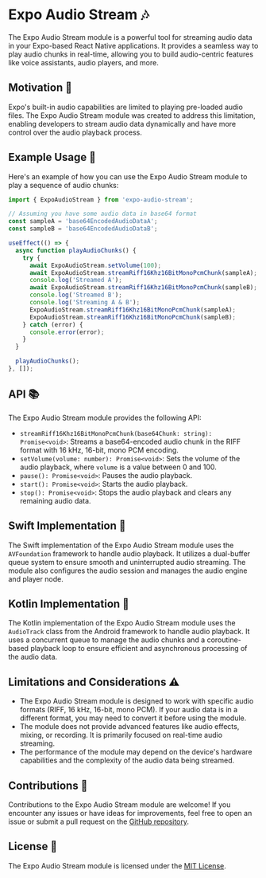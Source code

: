 # Expo Audio Stream 🎶

The Expo Audio Stream module is a powerful tool for streaming audio data in your Expo-based React Native applications. It provides a seamless way to play audio chunks in real-time, allowing you to build audio-centric features like voice assistants, audio players, and more.

## Motivation 🎯

Expo's built-in audio capabilities are limited to playing pre-loaded audio files. The Expo Audio Stream module was created to address this limitation, enabling developers to stream audio data dynamically and have more control over the audio playback process.

## Example Usage 🚀

Here's an example of how you can use the Expo Audio Stream module to play a sequence of audio chunks:

```javascript
import { ExpoAudioStream } from 'expo-audio-stream';

// Assuming you have some audio data in base64 format
const sampleA = 'base64EncodedAudioDataA';
const sampleB = 'base64EncodedAudioDataB';

useEffect(() => {
  async function playAudioChunks() {
    try {
      await ExpoAudioStream.setVolume(100);
      await ExpoAudioStream.streamRiff16Khz16BitMonoPcmChunk(sampleA);
      console.log('Streamed A');
      await ExpoAudioStream.streamRiff16Khz16BitMonoPcmChunk(sampleB);
      console.log('Streamed B');
      console.log('Streaming A & B');
      ExpoAudioStream.streamRiff16Khz16BitMonoPcmChunk(sampleA);
      ExpoAudioStream.streamRiff16Khz16BitMonoPcmChunk(sampleB);
    } catch (error) {
      console.error(error);
    }
  }

  playAudioChunks();
}, []);
```

## API 📚

The Expo Audio Stream module provides the following API:

- `streamRiff16Khz16BitMonoPcmChunk(base64Chunk: string): Promise<void>`: Streams a base64-encoded audio chunk in the RIFF format with 16 kHz, 16-bit, mono PCM encoding.
- `setVolume(volume: number): Promise<void>`: Sets the volume of the audio playback, where `volume` is a value between 0 and 100.
- `pause(): Promise<void>`: Pauses the audio playback.
- `start(): Promise<void>`: Starts the audio playback.
- `stop(): Promise<void>`: Stops the audio playback and clears any remaining audio data.

## Swift Implementation 🍎

The Swift implementation of the Expo Audio Stream module uses the `AVFoundation` framework to handle audio playback. It utilizes a dual-buffer queue system to ensure smooth and uninterrupted audio streaming. The module also configures the audio session and manages the audio engine and player node.

## Kotlin Implementation 🤖

The Kotlin implementation of the Expo Audio Stream module uses the `AudioTrack` class from the Android framework to handle audio playback. It uses a concurrent queue to manage the audio chunks and a coroutine-based playback loop to ensure efficient and asynchronous processing of the audio data.

## Limitations and Considerations ⚠️

- The Expo Audio Stream module is designed to work with specific audio formats (RIFF, 16 kHz, 16-bit, mono PCM). If your audio data is in a different format, you may need to convert it before using the module.
- The module does not provide advanced features like audio effects, mixing, or recording. It is primarily focused on real-time audio streaming.
- The performance of the module may depend on the device's hardware capabilities and the complexity of the audio data being streamed.

## Contributions 🤝

Contributions to the Expo Audio Stream module are welcome! If you encounter any issues or have ideas for improvements, feel free to open an issue or submit a pull request on the [GitHub repository](https://github.com/expo/expo-audio-stream).

## License 📄

The Expo Audio Stream module is licensed under the [MIT License](LICENSE).